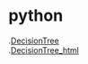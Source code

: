 # python

.[DecisionTree](180511_DecisionTree.ipynb)<br>
.[DecisionTree_html](180511_DecisionTree.html)
